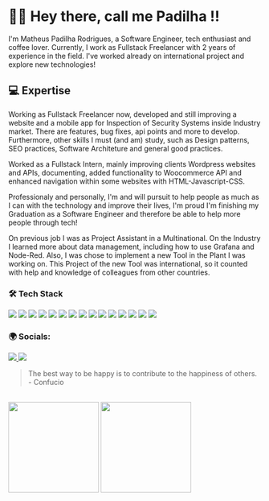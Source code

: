 # 👋🏻 Hey there, call me Padilha !! 
 I'm Matheus Padilha Rodrigues, a Software Engineer, tech enthusiast and coffee lover. Currently, I work as Fullstack Freelancer with 2 years of experience in the field. I've worked already on international project and explore new technologies!

 ## 💻 Expertise
<p> Working as Fullstack Freelancer now, developed and still improving a website and a mobile app for Inspection of Security Systems inside Industry market. There are features, bug fixes, api points and more to develop. 
Furthermore, other skills I must (and am) study, such as Design patterns, SEO practices, Software Architeture and general good practices. </p>
<p>
 <p>Worked as a Fullstack Intern, mainly improving clients Wordpress websites and APIs, documenting, added functionality to Woocommerce API and enhanced navigation within some websites with HTML-Javascript-CSS. </p>
Professionaly and personally, I'm and will pursuit to help people as much as I can with the technology and improve their lives, I'm proud I'm finishing my Graduation as a Software Engineer and therefore be able to help more people through tech!
</p>
<p>On previous job I was as Project Assistant in a Multinational. On the Industry I learned more about data management, including how to use Grafana and Node-Red. Also, I was chose to implement a new Tool in the Plant I was working on. 
This Project of the new Tool was international, so it counted with help and knowledge of colleagues from other countries.  
</p>

  ### 🛠 Tech Stack
  <div>
  <img src="https://img.shields.io/badge/react_native-%2320232a.svg?style=for-the-badge&logo=react&logoColor=%2361DAFB">
  <img src="https://img.shields.io/badge/react-%2320232a.svg?style=for-the-badge&logo=react&logoColor=%2361DAFB">
  <img src="https://img.shields.io/badge/Next-black?style=for-the-badge&logo=next.js&logoColor=white">
  <img src="https://img.shields.io/badge/Javascript-20232A?style=for-the-badge&logo=javascript">
  <img src="https://img.shields.io/badge/TypeScript-007ACC?style=for-the-badge&logo=typescript&logoColor=white">
  <img src="https://img.shields.io/badge/node.js-6DA55F?style=for-the-badge&logo=node.js&logoColor=white">
  <img src="https://img.shields.io/badge/mysql-%2300ff.svg?style=for-the-badge&logo=mysql&logoColor=white">
  <img src="https://img.shields.io/badge/HTML5-E34F26?style=for-the-badge&logo=html5&logoColor=white">
  <img src="https://img.shields.io/badge/styled--components-DB7093?style=for-the-badge&logo=styled-components&logoColor=white">
  <img src="https://img.shields.io/badge/tailwindcss-%2338B2AC.svg?style=for-the-badge&logo=tailwind-css&logoColor=white">
  <img src="https://img.shields.io/badge/github-%23121011.svg?style=for-the-badge&logo=github&logoColor=white">
  <img src="https://img.shields.io/badge/git-%23F05033.svg?style=for-the-badge&logo=git&logoColor=white">
  <img src="https://img.shields.io/badge/figma-%23F24E1E.svg?style=for-the-badge&logo=figma&logoColor=white">
  <img src="https://img.shields.io/badge/vercel-%23000000.svg?style=for-the-badge&logo=vercel&logoColor=white">
  <img src="https://img.shields.io/badge/c-%2300599C.svg?style=for-the-badge&logo=c&logoColor=white">
  </div>

  ### 🌍 Socials: 
  <a href="https://www.instagram.com/matheus.padilha/" target="_blank"><img src="https://img.shields.io/badge/Instagram-E4405F?style=for-the-badge&logo=instagram&logoColor=white">   </a>
  <a href="https://www.linkedin.com/in/padilha--matheus/" target="_blank"><img src="https://img.shields.io/badge/LinkedIn-0077B5?style=for-the-badge&logo=linkedin&logoColor=white"></a>  

> The best way to be happy is to contribute to the happiness of others.  - Confucio
<br>
<div>
  <img height ="180em" src="https://github-readme-stats.vercel.app/api?username=padilha1&show_icons=true&theme=radical"/>
  <img height="180em" margin-right="5em" src="https://github-readme-stats.vercel.app/api/top-langs/?username=padilha1&layout=compact&langs_count16&theme=radical"/>
</div>
<br>

